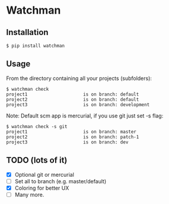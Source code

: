 # Watchman

## Installation
```
$ pip install watchman
```

## Usage
From the directory containing all your projects (subfolders):
```
$ watchman check
project1                     is on branch: default
project2                     is on branch: default
project3                     is on branch: development

```
Note: Default scm app is mercurial, if you use git just set -s flag:
```
$ watchman check -s git
project1                     is on branch: master
project2                     is on branch: patch-1
project3                     is on branch: dev
```
## TODO (lots of it)
- [x] Optional git or mercurial
- [ ] Set all to <name> branch (e.g. master/default)
- [x] Coloring for better UX
- [ ] Many more.
